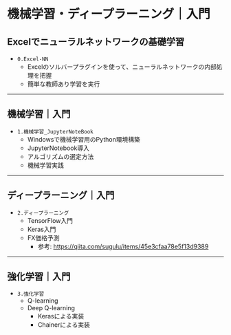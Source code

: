 # 機械学習・ディープラーニング｜入門

## Excelでニューラルネットワークの基礎学習

- `0.Excel-NN`
    - Excelのソルバープラグインを使って、ニューラルネットワークの内部処理を把握
    - 簡単な教師あり学習を実行

***

## 機械学習｜入門

- `1.機械学習_JupyterNoteBook`
    - Windowsで機械学習用のPython環境構築
    - JupyterNotebook導入
    - アルゴリズムの選定方法
    - 機械学習実践

***

## ディープラーニング｜入門

- `2.ディープラーニング`
    - TensorFlow入門
    - Keras入門
    - FX価格予測
        - 参考: https://qiita.com/sugulu/items/45e3cfaa78e5f13d9389

***

## 強化学習｜入門

- `3.強化学習`
    - Q-learning
    - Deep Q-learning
        - Kerasによる実装
        - Chainerによる実装
